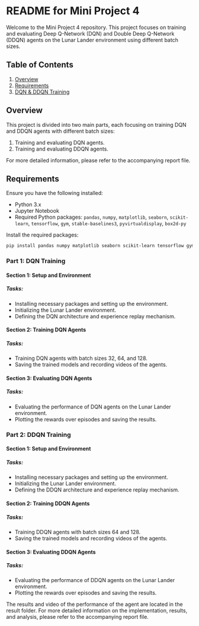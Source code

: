 # README for Mini Project 4

Welcome to the Mini Project 4 repository. This project focuses on training and evaluating Deep Q-Network (DQN) and Double Deep Q-Network (DDQN) agents on the Lunar Lander environment using different batch sizes.

## Table of Contents

1. [Overview](#overview)
2. [Requirements](#requirements)
3. [DQN & DDQN Training](#q1-dqn-training)


## Overview

This project is divided into two main parts, each focusing on training DQN and DDQN agents with different batch sizes:
1. Training and evaluating DQN agents.
2. Training and evaluating DDQN agents.

For more detailed information, please refer to the accompanying report file.

## Requirements

Ensure you have the following installed:
- Python 3.x
- Jupyter Notebook
- Required Python packages: `pandas`, `numpy`, `matplotlib`, `seaborn`, `scikit-learn`, `tensorflow`, `gym`, `stable-baselines3`, `pyvirtualdisplay`, `box2d-py`

Install the required packages:
```bash
pip install pandas numpy matplotlib seaborn scikit-learn tensorflow gym stable-baselines3 pyvirtualdisplay box2d-py
```

### Part 1: DQN Training

#### Section 1: Setup and Environment

##### Tasks:

- Installing necessary packages and setting up the environment.
- Initializing the Lunar Lander environment.
- Defining the DQN architecture and experience replay mechanism.

#### Section 2: Training DQN Agents

##### Tasks:

- Training DQN agents with batch sizes 32, 64, and 128.
- Saving the trained models and recording videos of the agents.

#### Section 3: Evaluating DQN Agents

##### Tasks:

- Evaluating the performance of DQN agents on the Lunar Lander environment.
- Plotting the rewards over episodes and saving the results.

### Part 2: DDQN Training

#### Section 1: Setup and Environment

##### Tasks:

- Installing necessary packages and setting up the environment.
- Initializing the Lunar Lander environment.
- Defining the DDQN architecture and experience replay mechanism.

#### Section 2: Training DDQN Agents

##### Tasks:

- Training DDQN agents with batch sizes 64 and 128.
- Saving the trained models and recording videos of the agents.

#### Section 3: Evaluating DDQN Agents

##### Tasks:

- Evaluating the performance of DDQN agents on the Lunar Lander environment.
- Plotting the rewards over episodes and saving the results.

The results and video of the performance of the agent are located in the result folder.
For more detailed information on the implementation, results, and analysis, please refer to the accompanying report file.
